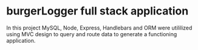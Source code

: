 # burgerLogger full stack application

In this project MySQL, Node, Express, Handlebars and ORM were utililized using MVC design to query and route data to generate a functioning application.